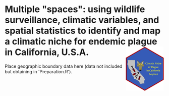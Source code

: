 Multiple "spaces": using wildlife surveillance, climatic variables, and spatial statistics to identify and map a climatic niche for endemic plague in California, U.S.A. <img src="../../hex/hex.png" width="120" align="right" />
===================================================

Place geographic boundary data here (data not included but obtaining in 'Preparation.R').
